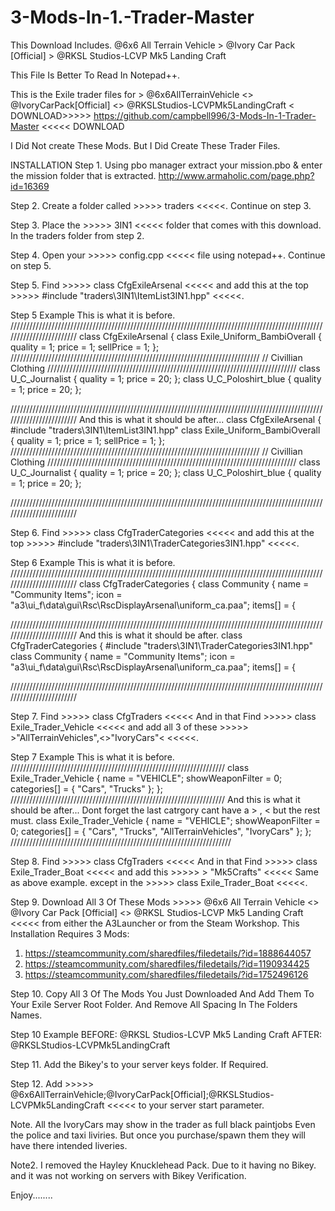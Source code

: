 # 3-Mods-In-1.-Trader-Master
This Download Includes.    @6x6 All Terrain Vehicle > @Ivory Car Pack [Official] > @RKSL Studios-LCVP Mk5 Landing Craft 

This File Is Better To Read In Notepad++. 

This is the Exile trader files for > @6x6AllTerrainVehicle <> @IvoryCarPack[Official] <> @RKSLStudios-LCVPMk5LandingCraft <
DOWNLOAD>>>>> https://github.com/campbell996/3-Mods-In-1-Trader-Master <<<<< DOWNLOAD
 
I Did Not create These Mods. But I Did Create These Trader Files. 

INSTALLATION 
Step 1. Using pbo manager extract your mission.pbo & enter the mission folder that is extracted.   http://www.armaholic.com/page.php?id=16369 

Step 2. Create a folder called >>>>> traders <<<<<. Continue on step 3. 

Step 3. Place the >>>>> 3IN1 <<<<< folder that comes with this download. In the traders folder from step 2. 

Step 4. Open your >>>>> config.cpp <<<<< file using notepad++. Continue on step 5. 

Step 5. Find >>>>> class CfgExileArsenal <<<<< and add this at the top >>>>> #include "traders\3IN1\ItemList3IN1.hpp" <<<<<.

Step 5 Example
This is what it is before.
////////////////////////////////////////////////////////////////////////////////////////////////////////////////////////
class CfgExileArsenal
{
 class Exile_Uniform_BambiOverall    { quality = 1; price = 1; sellPrice = 1; };
 ///////////////////////////////////////////////////////////////////////////////
 // Civillian Clothing
 ///////////////////////////////////////////////////////////////////////////////
 class U_C_Journalist        { quality = 1; price = 20; };
 class U_C_Poloshirt_blue       { quality = 1; price = 20; };
 
////////////////////////////////////////////////////////////////////////////////////////////////////////////////////////
And this is what it should be after...
class CfgExileArsenal
{
 #include "traders\3IN1\ItemList3IN1.hpp"
 class Exile_Uniform_BambiOverall    { quality = 1; price = 1; sellPrice = 1; };
 ///////////////////////////////////////////////////////////////////////////////
 // Civillian Clothing
 ///////////////////////////////////////////////////////////////////////////////
 class U_C_Journalist        { quality = 1; price = 20; };
 class U_C_Poloshirt_blue       { quality = 1; price = 20; };
 
////////////////////////////////////////////////////////////////////////////////////////////////////////////////////////
 
 
Step 6. Find >>>>> class CfgTraderCategories <<<<< and add this at the top >>>>> #include "traders\3IN1\TraderCategories3IN1.hpp" <<<<<.

Step 6 Example
This is what it is before.
////////////////////////////////////////////////////////////////////////////////////////////////////////////////////////
class CfgTraderCategories
{
 class Community
 {
  name = "Community Items";
  icon = "a3\ui_f\data\gui\Rsc\RscDisplayArsenal\uniform_ca.paa";
  items[] =
  {
 
////////////////////////////////////////////////////////////////////////////////////////////////////////////////////////
And this is what it should be after.
class CfgTraderCategories
{
 #include "traders\3IN1\TraderCategories3IN1.hpp"
 class Community
 {
  name = "Community Items";
  icon = "a3\ui_f\data\gui\Rsc\RscDisplayArsenal\uniform_ca.paa";
  items[] =
  {
 
//////////////////////////////////////////////////////////////////////////////////////////////////////////////////////// 

Step 7. Find >>>>> class CfgTraders <<<<< And in that Find >>>>> class Exile_Trader_Vehicle <<<<<
and add all 3 of these >>>>> >"AllTerrainVehicles",<>"IvoryCars"< <<<<<. 

Step 7 Example
This is what it is before.
////////////////////////////////////////////////////////////////////
class Exile_Trader_Vehicle
 {
  name = "VEHICLE";
  showWeaponFilter = 0;
  categories[] =
  {
   "Cars",
   "Trucks"
  };
 };
////////////////////////////////////////////////////////////////////
And this is what it should be after...   Dont forget the last catrgory cant have a > , <   but the rest must.
class Exile_Trader_Vehicle
 {
  name = "VEHICLE";
  showWeaponFilter = 0;
  categories[] =
  {
   "Cars",
   "Trucks",
   "AllTerrainVehicles",
   "IvoryCars"
  };
 };
////////////////////////////////////////////////////////////////////// 

Step 8. Find >>>>> class CfgTraders <<<<< And in that Find >>>>> class Exile_Trader_Boat <<<<<
and add this >>>>> > "Mk5Crafts" <<<<< Same as above example. except in the >>>>> class Exile_Trader_Boat <<<<<. 

Step 9. Download All 3 Of These Mods >>>>> @6x6 All Terrain Vehicle <> @Ivory Car Pack [Official] <> @RKSL Studios-LCVP Mk5 Landing Craft <<<<< from either the A3Launcher or from the Steam Workshop.
This Installation Requires 3 Mods:
1. https://steamcommunity.com/sharedfiles/filedetails/?id=1888644057
2. https://steamcommunity.com/sharedfiles/filedetails/?id=1190934425
3. https://steamcommunity.com/sharedfiles/filedetails/?id=1752496126
 
Step 10. Copy All 3 Of The Mods You Just Downloaded And Add Them To Your Exile Server Root Folder. And Remove All Spacing In The Folders Names.

Step 10 Example      BEFORE: @RKSL Studios-LCVP Mk5 Landing Craft   AFTER: @RKSLStudios-LCVPMk5LandingCraft
 
Step 11. Add the Bikey's to your server keys folder. If Required.
 
Step 12. Add >>>>> @6x6AllTerrainVehicle;@IvoryCarPack[Official];@RKSLStudios-LCVPMk5LandingCraft <<<<< to your server start parameter. 

Note. All the IvoryCars may show in the trader as full black paintjobs Even the police and taxi liviries. But once you purchase/spawn them they will have there intended liveries.

Note2. I  removed the Hayley Knucklehead Pack. Due to it having no Bikey. and it was not working on servers with Bikey Verification.

Enjoy........
